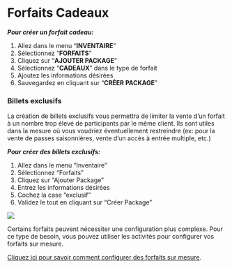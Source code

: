 # Forfaits Cadeaux

***Pour créer un forfait cadeau:***
1. Allez dans le menu “**INVENTAIRE**”
1. Sélectionnez “**FORFAITS**”
1. Cliquez sur “**AJOUTER PACKAGE**”
1. Sélectionnez “**CADEAUX**” dans le type de forfait
1. Ajoutez les informations désirées
1. Sauvegardez en cliquant sur “**CRÉER PACKAGE**”


### Billets exclusifs

La création de billets exclusifs vous permettra de limiter la vente d’un forfait à un nombre trop élevé de participants par le même client. Ils sont utiles dans la mesure où vous voudriez éventuellement restreindre  (ex: pour la vente de passes saisonnières, vente d’un accès à entrée multiple, etc.)

***Pour créer des billets exclusifs:***
1. Allez dans le menu “Inventaire”
1. Sélectionnez “Forfaits”
1. Cliquez sur “Ajouter Package”
1. Entrez les informations désirées
1. Cochez la case “exclusif”
1. Validez le tout en cliquant sur “Créer Package”


![](https://api.monosnap.com/rpc/file/download?id=ycBGsR5zqXaryrKOgQsJOhv64K9pff)


Certains forfaits peuvent nécessiter une configuration plus complexe. Pour ce type de besoin, vous pouvez utiliser les activités pour configurer vos forfaits sur mesure. 

[Cliquez ici pour savoir comment configurer des forfaits sur mesure](forfaits.md).